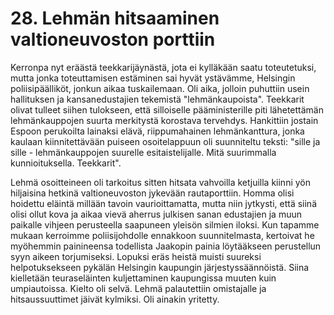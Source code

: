 


    
# 28. Lehmän hitsaaminen valtioneuvoston porttiin

Kerronpa nyt eräästä teekkarijäynästä, jota ei kylläkään saatu toteutetuksi, mutta jonka toteuttamisen estäminen sai hyvät 
ystävämme, Helsingin poliisipäälliköt, jonkun aikaa tuskailemaan. Oli aika, jolloin puhuttiin usein hallituksen ja 
kansanedustajien tekemistä "lehmänkaupoista". Teekkarit olivat tulleet siihen tulokseen, että silloiselle pääministerille piti 
lähetettämän lehmänkauppojen suurta merkitystä korostava tervehdys. Hankittiin jostain Espoon perukoilta lainaksi elävä, 
riippumahainen lehmänkanttura, jonka kaulaan kiinnitettävään puiseen osoitelappuun oli suunniteltu teksti: "sille ja sille - 
lehmänkauppojen suurelle esitaistelijalle. Mitä suurimmalla kunnioituksella. Teekkarit".

Lehmä osoitteineen oli tarkoitus sitten hitsata vahvoilla ketjuilla kiinni yön hiljaisina hetkinä valtioneuvoston jykevään 
rautaporttiin. Homma olisi hoidettu eläintä millään tavoin vaurioittamatta, mutta niin jytkysti, että siinä olisi ollut kova ja 
aikaa vievä aherrus julkisen sanan edustajien ja muun paikalle vihjeen perusteella saapuneen yleisön silmien iloksi. Kun 
tapamme mukaan kerroimme poliisijohdolle ennakkoon suunnitelmasta, kertoivat he myöhemmin painineensa todellista 
Jaakopin painia löytääkseen perustellun syyn aikeen torjumiseksi. Lopuksi eräs heistä muisti suureksi helpotuksekseen 
pykälän Helsingin kaupungin järjestyssäännöistä. Siina kielletään teuraseläinten kuljettaminen kaupungissa muuten kuin 
umpiautoissa. Kielto oli selvä. Lehmä palautettiin omistajalle ja hitsaussuuttimet jäivät kylmiksi. Oli ainakin yritetty.
